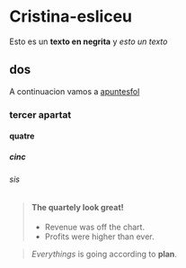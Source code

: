 # Cristina-esliceu
Esto es un **texto en negrita** y *esto un texto*
## dos 
A continuacion vamos a [apuntesfol](fol/VIDEOCURRICULUM_CRISTINA_RENGIFO.mov.crdownload)
### tercer apartat 
#### quatre
##### cinc 
###### sis

> #### The quartely look great!
>
> - Revenue was off the chart.
> - Profits were higher than ever.

> *Everythings* is going according to **plan**. 